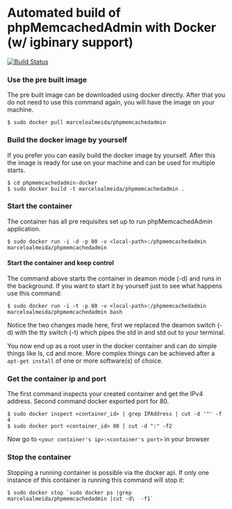 Automated build of phpMemcachedAdmin with Docker (w/ igbinary support)
===========

[![Build Status](https://travis-ci.org/marcelosousaalmeida/phpmemcachedadmin-docker.svg?branch=master)](https://travis-ci.org/marcelosousaalmeida/phpmemcachedadmin-docker)

### Use the pre built image
The pre built image can be downloaded using docker directly. After that you do not need to use this command again, you will have the image on your machine.

	$ sudo docker pull marceloalmeida/phpmemcachedadmin


### Build the docker image by yourself
If you prefer you can easily build the docker image by yourself. After this the image is ready for use on your machine and can be used for multiple starts.

	$ cd phpmemcachedadmin-docker
	$ sudo docker build -t marceloalmeida/phpmemcachedadmin .


### Start the container
The container has all pre requisites set up to run phpMemcachedAdmin application.

	$ sudo docker run -i -d -p 80 -v <local-path>:/phpmemcachedadmin marceloalmeida/phpmemcachedadmin


#### Start the container and keep control
The command above starts the container in deamon mode (-d) and runs in the background. If you want to start it by yourself just to see what happens use this command:

	$ sudo docker run -i -t -p 80 -v <local-path>:/phpmemcachedadmin marceloalmeida/phpmemcachedadmin bash

Notice the two changes made here, first we replaced the deamon switch (-d) with the tty switch (-t) which pipes the std in and std out to your terminal.

You now end up as a root user in the docker container and can do simple things like ls, cd and more. More complex things can be achieved after a `apt-get install` of one or more software(s) of choice.

### Get the container ip and port
The first command inspects your created container and get the IPv4 address. Second command docker exported port for 80.

    $ sudo docker inspect <container_id> | grep IPAddress | cut -d '"' -f 4
    $ sudo docker port <container_id> 80 | cut -d ":" -f2

Now go to `<your container's ip>:<container's port>` in your browser


### Stop the container
Stopping a running container is possible via the docker api. If only one instance of this container is running this command will stop it:

	$ sudo docker stop `sudo docker ps |grep marceloalmeida/phpmemcachedadmin |cut -d\  -f1`
